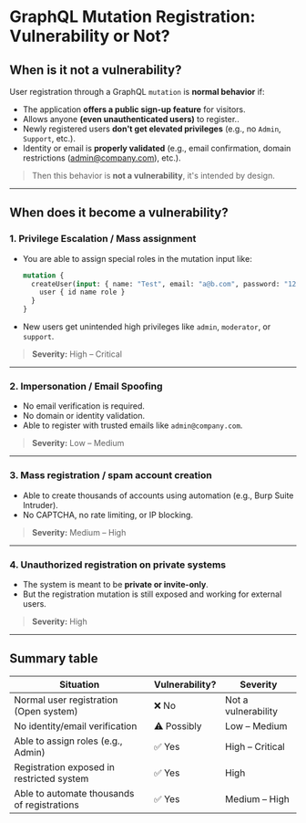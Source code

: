 # GraphQL Mutation Registration: Vulnerability or Not?

##  When is it **not** a vulnerability?
User registration through a GraphQL `mutation` is **normal behavior** if:

- The application **offers a public sign-up feature** for visitors.
- Allows anyone **(even unauthenticated users)** to register..
- Newly registered users **don't get elevated privileges** (e.g., no `Admin`, `Support`, etc.).
- Identity or email is **properly validated** (e.g., email confirmation, domain restrictions (admin@company.com), etc.).

>  Then this behavior is **not a vulnerability**, it's intended by design.

---

##  When does it become a **vulnerability**?

### 1. **Privilege Escalation / Mass assignment**
- You are able to assign special roles in the mutation input like:  
  ```graphql
  mutation {
    createUser(input: { name: "Test", email: "a@b.com", password: "123", role: "admin" }) {
      user { id name role }
    }
  }
  ```
- New users get unintended high privileges like `admin`, `moderator`, or `support`.

>  **Severity:** High – Critical

---

### 2. **Impersonation / Email Spoofing**
- No email verification is required.
- No domain or identity validation.
- Able to register with trusted emails like `admin@company.com`.

> **Severity:** Low – Medium

---

### 3. **Mass registration / spam account creation**
- Able to create thousands of accounts using automation (e.g., Burp Suite Intruder).
- No CAPTCHA, no rate limiting, or IP blocking.

>  **Severity:** Medium – High

---

### 4. **Unauthorized registration on private systems**
- The system is meant to be **private or invite-only**.
- But the registration mutation is still exposed and working for external users.

>  **Severity:** High

---

## Summary table

| Situation                                      | Vulnerability? | Severity            |
|------------------------------------------------|----------------|---------------------|
| Normal user registration (Open system)         | ❌ No          | Not a vulnerability |
| No identity/email verification                 | ⚠️ Possibly     | Low – Medium       |
| Able to assign roles (e.g., Admin)             | ✅ Yes          | High – Critical    |
| Registration exposed in restricted system      | ✅ Yes          | High               |
| Able to automate thousands of registrations    | ✅ Yes          | Medium – High      |

